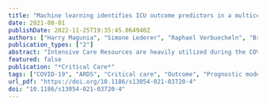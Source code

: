 ```yaml
---
title: "Machine learning identifies ICU outcome predictors in a multicenter COVID-19 cohort"
date: 2021-08-01
publishDate: 2022-11-25T19:35:45.064940Z
authors: ["Harry Magunia", "Simone Lederer", "Raphael Verbuecheln", "Bryant Joseph Gilot", "Michael Koeppen", "Helene A. Haeberle", "Valbona Mirakaj", "Pascal Hofmann", "Gernot Marx", "Johannes Bickenbach", "Boris Nohe", "Michael Lay", "Claudia Spies", "Andreas Edel", "Fridtjof Schiefenhövel", "Tim Rahmel", "Christian Putensen", "Timur Sellmann", "Thea Koch", "Timo Brandenburger", "Detlef Kindgen-Milles", "Thorsten Brenner", "Marc Berger", "Kai Zacharowski", "Elisabeth Adam", "Matthias Posch", "Onnen Moerer", "Christian S. Scheer", "Daniel Sedding", "Markus A. Weigand", "Falk Fichtner", "Carla Nau", "Florian Prätsch", "Thomas Wiesmann", "Christian Koch", "Gerhard Schneider", "Tobias Lahmer", "Andreas Straub", "Andreas Meiser", "Manfred Weiss", "Bettina Jungwirth", "Frank Wappler", "Patrick Meybohm", "Johannes Herrmann", "Nisar Malek", "Oliver Kohlbacher", "Stephanie Biergans", "Peter Rosenberger"]
publication_types: ["2"]
abstract: "Intensive Care Resources are heavily utilized during the COVID-19 pandemic. However, risk stratification and prediction of SARS-CoV-2 patient clinical outcomes upon ICU admission remain inadequate. This study aimed to develop a machine learning model, based on retrospective & prospective clinical data, to stratify patient risk and predict ICU survival and outcomes."
featured: false
publication: "*Critical Care*"
tags: ["COVID-19", "ARDS", "Critical care", "Outcome", "Prognostic models"]
url_pdf: "https://doi.org/10.1186/s13054-021-03720-4"
doi: "10.1186/s13054-021-03720-4"
---
```


